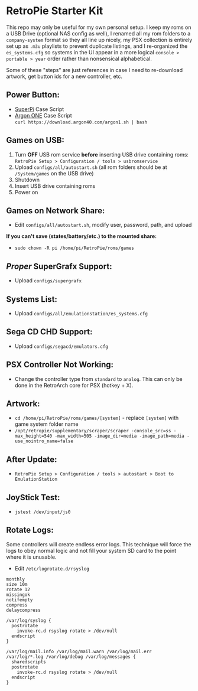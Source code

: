 RetroPie Starter Kit
====================

This repo may only be useful for my own personal setup. I keep my roms on a USB Drive (optional NAS config as well), I renamed all my rom folders to a `company-system` format so they all line up nicely, my PSX collection is entirely set up as `.m3u` playlists to prevent duplicate listings, and I re-organized the `es_systems.cfg` so systems in the UI appear in a more logical `console > portable > year` order rather than nonsensical alphabetical.

Some of these "steps" are just references in case I need to re-download artwork, get button ids for a new controller, etc.

 Power Button:
--------------------------
+ [SuperPi](https://github.com/RetroFlag/retroflag-picase) Case Script
+ [Argon ONE](https://github.com/Argon40Tech/Argon40case) Case Script  
`curl https://download.argon40.com/argon1.sh | bash`

Games on USB:
-------------
1. Turn __OFF__ USB rom service __before__ inserting USB drive containing roms:  
`RetroPie Setup > Configuration / tools > usbromservice`
2. Upload `configs/all/autostart.sh` (all rom folders should be at `/System/games` on the USB drive)
3. Shutdown
4. Insert USB drive containing roms
5. Power on

Games on Network Share:
-----------------------
+ Edit `configs/all/autostart.sh`, modify user, password, path, and upload

__If you can't save (states/battery/etc.) to the mounted share:__
+ `sudo chown -R pi /home/pi/RetroPie/roms/games`

*Proper* SuperGrafx Support:
--------------------------
+ Upload `configs/supergrafx`

Systems List:
-------------
+ Upload `configs/all/emulationstation/es_systems.cfg`

Sega CD CHD Support:
--------------------
+ Upload `configs/segacd/emulators.cfg`

PSX Controller Not Working:
---------------------------

+ Change the controller type from `standard` to `analog`. This can only be done in the RetroArch core for PSX (hotkey + X).

Artwork:
--------
+ `cd /home/pi/RetroPie/roms/games/[system]` - replace `[system]` with game system folder name
+ `/opt/retropie/supplementary/scraper/scraper -console_src=ss -max_height=540 -max_width=505 -image_dir=media -image_path=media -use_nointro_name=false`

After Update:
-------------
+ `RetroPie Setup > Configuration / tools > autostart > Boot to EmulationStation`

JoyStick Test:
--------------
+ `jstest /dev/input/js0`

Rotate Logs:
------------
Some controllers will create endless error logs. This technique will force the logs to obey normal logic and not fill your system SD card to the point where it is unusable.

+ Edit `/etc/logrotate.d/rsyslog`

```
monthly
size 10m
rotate 12
missingok
notifempty
compress
delaycompress

/var/log/syslog {
  postrotate
    invoke-rc.d rsyslog rotate > /dev/null
  endscript
}

/var/log/mail.info /var/log/mail.warn /var/log/mail.err
/var/log/*.log /var/log/debug /var/log/messages {
  sharedscripts
  postrotate
    invoke-rc.d rsyslog rotate > /dev/null
  endscript
}
```
